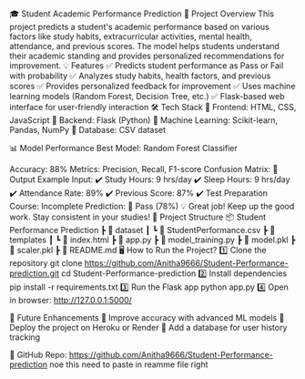 🎓 Student Academic Performance Prediction
📌 Project Overview
This project predicts a student's academic performance based on various factors like study habits, extracurricular activities, mental health, attendance, and previous scores. The model helps students understand their academic standing and provides personalized recommendations for improvement.
💡 Features
✅ Predicts student performance as Pass or Fail with probability
✅ Analyzes study habits, health factors, and previous scores
✅ Provides personalized feedback for improvement
✅ Uses machine learning models (Random Forest, Decision Tree, etc.)
✅ Flask-based web interface for user-friendly interaction
🛠️ Tech Stack
🔹 Frontend: HTML, CSS, JavaScript
🔹 Backend: Flask (Python)
🔹 Machine Learning: Scikit-learn, Pandas, NumPy
🔹 Database: CSV dataset

📊 Model Performance
Best Model: Random Forest Classifier

Accuracy: 88%
Metrics: Precision, Recall, F1-score
Confusion Matrix:
🚀 Output Example
Input:
✔️ Study Hours: 9 hrs/day
✔️ Sleep Hours: 9 hrs/day
✔️ Attendance Rate: 89%
✔️ Previous Score: 87%
✔️ Test Preparation Course: Incomplete
Prediction:
🎯 Pass (78%)
💡 Great job! Keep up the good work. Stay consistent in your studies!
📂 Project Structure
📦 Student Performance Prediction
 ┣ 📂 dataset
 ┃ ┗ 📄 StudentPerformance.csv
 ┣ 📂 templates
 ┃ ┗ 📄 index.html
 ┣ 📄 app.py
 ┣ 📄 model_training.py
 ┣ 📄 model.pkl
 ┣ 📄 scaler.pkl
 ┣ 📄 README.md
🖥️ How to Run the Project?
1️⃣ Clone the repository
git clone https://github.com/Anitha9666/Student-Performance-prediction.git
cd Student-Performance-prediction
2️⃣ Install dependencies
pip install -r requirements.txt
3️⃣ Run the Flask app
python app.py
4️⃣ Open in browser: http://127.0.0.1:5000/

📢 Future Enhancements
🔹 Improve accuracy with advanced ML models
🔹 Deploy the project on Heroku or Render
🔹 Add a database for user history tracking

🔗 GitHub Repo: https://github.com/Anitha9666/Student-Performance-prediction noe this need to paste in reamme file right
